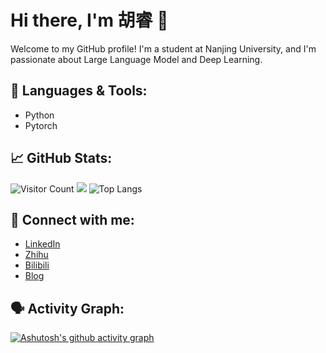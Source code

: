 # Hi there, I'm 胡睿 👋

Welcome to my GitHub profile! I'm a student at Nanjing University, and I'm passionate about Large Language Model and Deep Learning.

## 🔧 Languages & Tools:
- Python
- Pytorch

## 📈 GitHub Stats:
![Visitor Count](https://profile-counter.glitch.me/Raynhu/count.svg)
![](https://github-readme-stats.vercel.app/api?username=Raynhu&show_icons=true&theme=transparent)
![Top Langs](https://github-readme-stats.vercel.app/api/top-langs/?username=Raynhu&layout=compact&theme=tokyonight)

## 💼 Connect with me:
- [LinkedIn](https://www.linkedin.com/in/your-profile)
- [Zhihu](https://www.zhihu.com/people/your-profile)
- [Bilibili](https://space.bilibili.com/your-profile)
- [Blog](https://your-blog.com)

## 🗣️ Activity Graph:
[![Ashutosh's github activity graph](https://github-readme-activity-graph.vercel.app/graph?username=Raynhu)](https://github.com/ashutosh00710/github-readme-activity-graph)
